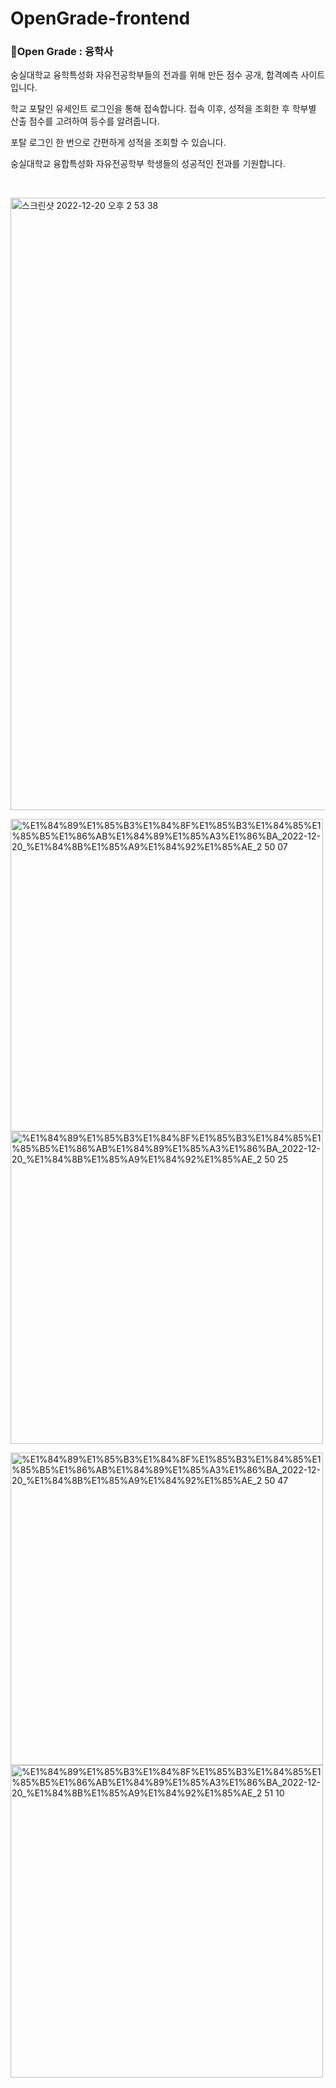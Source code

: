 # OpenGrade-frontend

### 🏫Open Grade : 융학사
숭실대학교 융학특성화 자유전공학부들의 전과를 위해 만든 점수 공개, 합격예측 사이트입니다.

학교 포탈인 유세인트 로그인을 통해 접속합니다. 접속 이후, 성적을 조회한 후 학부별 산출 점수를 고려하여 등수를 알려줍니다. 

포탈 로그인 한 번으로 간편하게 성적을 조회할 수 있습니다.


숭실대학교 융합특성화 자유전공학부 학생들의 성공적인 전과를 기원합니다.

&nbsp;&nbsp;
&nbsp;&nbsp;


<img width="980" alt="스크린샷 2022-12-20 오후 2 53 38" src="https://user-images.githubusercontent.com/113027703/208593969-2ab9b2a7-d5fc-4458-9a82-7d0675ea2a46.png">



<img width="500" alt="%E1%84%89%E1%85%B3%E1%84%8F%E1%85%B3%E1%84%85%E1%85%B5%E1%86%AB%E1%84%89%E1%85%A3%E1%86%BA_2022-12-20_%E1%84%8B%E1%85%A9%E1%84%92%E1%85%AE_2 50 07" src="https://user-images.githubusercontent.com/113027703/208594175-e656a1c9-a84a-4d58-83a6-2ecd2b670068.png"> <img width="500" alt="%E1%84%89%E1%85%B3%E1%84%8F%E1%85%B3%E1%84%85%E1%85%B5%E1%86%AB%E1%84%89%E1%85%A3%E1%86%BA_2022-12-20_%E1%84%8B%E1%85%A9%E1%84%92%E1%85%AE_2 50 25" src="https://user-images.githubusercontent.com/113027703/208594220-951aa85e-5f1a-40df-b110-9880229f474b.png">

<img width="500" alt="%E1%84%89%E1%85%B3%E1%84%8F%E1%85%B3%E1%84%85%E1%85%B5%E1%86%AB%E1%84%89%E1%85%A3%E1%86%BA_2022-12-20_%E1%84%8B%E1%85%A9%E1%84%92%E1%85%AE_2 50 47" src="https://user-images.githubusercontent.com/113027703/208594803-42c2b984-768c-47c3-bb07-ade0ab015176.png"> <img width="500" alt="%E1%84%89%E1%85%B3%E1%84%8F%E1%85%B3%E1%84%85%E1%85%B5%E1%86%AB%E1%84%89%E1%85%A3%E1%86%BA_2022-12-20_%E1%84%8B%E1%85%A9%E1%84%92%E1%85%AE_2 51 10" src="https://user-images.githubusercontent.com/113027703/208594850-e5514d3e-20b9-4be9-b230-333cf61b9895.png">
